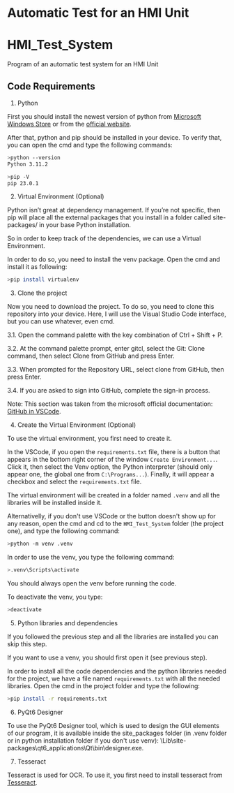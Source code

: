 # Automatic Test for an HMI Unit

# HMI_Test_System
Program of an automatic test system for an HMI Unit

## Code Requirements

1. Python

First you should install the newest version of python from [Microsoft Windows Store](https://www.microsoft.com/store/productId/9NRWMJP3717K) or from the [official website](https://www.python.org/downloads/).

After that, python and pip should be installed in your device. To verify that, you can open the cmd and type the following commands:

```sh
>python --version
Python 3.11.2
```
```sh
>pip -V
pip 23.0.1
```

2. Virtual Environment (Optional)

Python isn’t great at dependency management. If you’re not specific, then pip will place all the external packages that you install in a folder called site-packages/ in your base Python installation.

So in order to keep track of the dependencies, we can use a Virtual Environment.

In order to do so, you need to install the venv package. Open the cmd and install it as following:

```sh
>pip install virtualenv
```

3. Clone the project

Now you need to download the project. To do so, you need to clone this repository into your device.
Here, I will use the Visual Studio Code interface, but you can use whatever, even cmd.

3.1. Open the command palette with the key combination of Ctrl + Shift + P.

3.2. At the command palette prompt, enter gitcl, select the Git: Clone command, then select Clone from GitHub and press Enter.

3.3. When prompted for the Repository URL, select clone from GitHub, then press Enter.

3.4. If you are asked to sign into GitHub, complete the sign-in process.

Note: This section was taken from the microsoft official documentation: [GitHub in VSCode](https://learn.microsoft.com/en-us/azure/developer/javascript/how-to/with-visual-studio-code/clone-github-repository?tabs=create-repo-command-palette%2Cinitialize-repo-activity-bar%2Ccreate-branch-command-palette%2Ccommit-changes-command-palette%2Cpush-command-palette).

4. Create the Virtual Environment (Optional)

To use the virtual environment, you first need to create it.

In the VSCode, if you open the `requirements.txt` file, there is a button that appears in the bottom right corner of the window `Create Environment...`. Click it, then select the Venv option, the Python interpreter (should only appear one, the global one from `C:\Programs...`). Finally, it will appear a checkbox and select the `requirements.txt` file.

The virtual environment will be created in a folder named `.venv` and all the libraries will be installed inside it.


Alternativelly, if you don't use VSCode or the button doesn't show up for any reason, open the cmd and cd to the `HMI_Test_System` folder (the project one), and type the following command:

```sh
>python -m venv .venv
```

In order to use the venv, you type the following command:

```sh
>.venv\Scripts\activate
```

You should always open the venv before running the code.

To deactivate the venv, you type:

```sh
>deactivate
```

5. Python libraries and dependencies

If you followed the previous step and all the libraries are installed you can skip this step.

If you want to use a venv, you should first open it (see previous step).

In order to install all the code dependencies and the python libraries needed for the project, we have a file named `requirements.txt` with all the needed libraries. Open the cmd in the project folder and type the following:

```sh
>pip install -r requirements.txt
```

6. PyQt6 Designer

To use the PyQt6 Designer tool, which is used to design the GUI elements of our program, it is available inside the site_packages folder (in .venv folder or in python installation folder if you don't use venv): \Lib\site-packages\qt6_applications\Qt\bin\designer.exe.

7. Tesseract

Tesseract is used for OCR. To use it, you first need to install tesseract from [Tesseract](https://github.com/UB-Mannheim/tesseract/wiki).